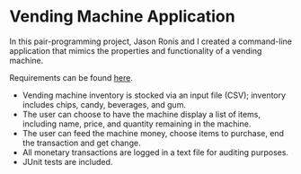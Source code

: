 <h1>Vending Machine Application</h1>
<p>In this pair-programming project, Jason Ronis and I created a command-line application that mimics the properties 
  and functionality of a vending machine.</p>
<p>Requirements can be found <a href="https://github.com/awaltrip/te-work/blob/master/vending-machine/Module%201%20Capstone-Vending%20Machine%20Terminal.pdf">here</a>.</p>
<ul>
  <li>Vending machine inventory is stocked via an input file (CSV); inventory includes chips, candy, beverages, and gum.</li>
  <li>The user can choose to have the machine display a list of items, including name, price, and 
    quantity remaining in the machine.</li>
  <li>The user can feed the machine money, choose items to purchase, end the transaction and get change.</li>
  <li>All monetary transactions are logged in a text file for auditing purposes.</li>
  <li>JUnit tests are included.</li>
</ul>
